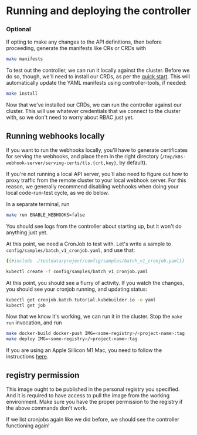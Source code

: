 # Running and deploying the controller

### Optional
If opting to make any changes to the API definitions, then before proceeding,
generate the manifests like CRs or CRDs with 
```bash
make manifests
```

To test out the controller, we can run it locally against the cluster.
Before we do so, though, we'll need to install our CRDs, as per the [quick
start](/quick-start.md).  This will automatically update the YAML
manifests using controller-tools, if needed:

```bash
make install
```

Now that we've installed our CRDs, we can run the controller against our
cluster.  This will use whatever credentials that we connect to the
cluster with, so we don't need to worry about RBAC just yet.

<aside class="note"> 

<h1>Running webhooks locally</h1>

If you want to run the webhooks locally, you'll have to generate
certificates for serving the webhooks, and place them in the right
directory (`/tmp/k8s-webhook-server/serving-certs/tls.{crt,key}`, by
default).

If you're not running a local API server, you'll also need to figure out
how to proxy traffic from the remote cluster to your local webhook server.
For this reason, we generally recommend disabling webhooks when doing
your local code-run-test cycle, as we do below.

</aside>

In a separate terminal, run

```bash
make run ENABLE_WEBHOOKS=false
```

You should see logs from the controller about starting up, but it won't do
anything just yet.

At this point, we need a CronJob to test with.  Let's write a sample to
`config/samples/batch_v1_cronjob.yaml`, and use that:

```yaml
{{#include ./testdata/project/config/samples/batch_v1_cronjob.yaml}}
```

```bash
kubectl create -f config/samples/batch_v1_cronjob.yaml
```

At this point, you should see a flurry of activity.  If you watch the
changes, you should see your cronjob running, and updating status:

```bash
kubectl get cronjob.batch.tutorial.kubebuilder.io -o yaml
kubectl get job
```

Now that we know it's working, we can run it in the cluster. Stop the
`make run` invocation, and run

```bash
make docker-build docker-push IMG=<some-registry>/<project-name>:tag
make deploy IMG=<some-registry>/<project-name>:tag
```

If you are using an Apple Sillicon M1 Mac, you need to follow the instructions [here](/reference/envtest.md#installation).

<aside class="note">
<h1>registry permission</h1>

This image ought to be published in the personal registry you specified. And it is required to have access to pull the image from the working environment. 
Make sure you have the proper permission to the registry if the above commands don't work.

</aside>

If we list cronjobs again like we did before, we should see the controller
functioning again!
